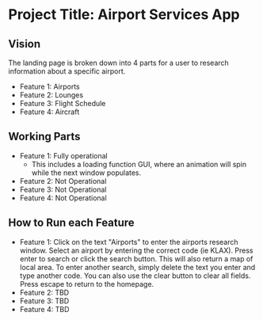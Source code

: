 # Project Title: Airport Services App

## Vision
The landing page is broken down into 4 parts for a user to research information about a specific airport.

- Feature 1: Airports 
- Feature 2: Lounges
- Feature 3: Flight Schedule
- Feature 4: Aircraft

## Working Parts
- Feature 1: Fully operational
  - This includes a loading function GUI, where an animation will spin while the next window populates.
- Feature 2: Not Operational
- Feature 3: Not Operational
- Feature 4: Not Operational

## How to Run each Feature
- Feature 1: Click on the text "Airports" to enter the airports research window. Select an airport by entering the correct code (ie KLAX). Press enter to search or click the search button. This will also return a map of local area. To enter another search, simply delete the text you enter and type another code. You can also use the clear button to clear all fields. Press escape to return to the homepage.
- Feature 2: TBD
- Feature 3: TBD
- Feature 4: TBD
